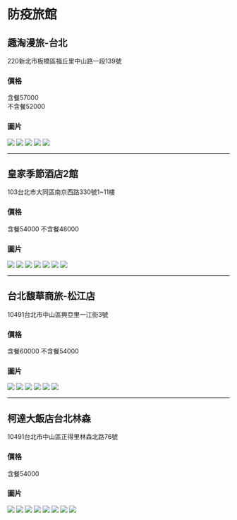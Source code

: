 # 防疫旅館
## 趣淘漫旅-台北
220新北市板橋區福丘里中山路一段139號
### 價格 
含餐57000  
不含餐52000
### 圖片
![](https://i.imgur.com/5oNjJha.png)
![](https://i.imgur.com/QpFX5Jj.png)
![](https://i.imgur.com/exr4OOB.png)
![](https://i.imgur.com/meEgXzC.jpg)
![](https://i.imgur.com/BVJZoAy.png)

---

## 皇家季節酒店2館
103台北市大同區南京西路330號1~11樓
### 價格
含餐54000
不含餐48000
### 圖片
![](https://i.imgur.com/b9j9rmj.png)
![](https://i.imgur.com/615THe0.png)
![](https://i.imgur.com/oKfL4wD.png)
![](https://i.imgur.com/TMYDGvW.png)
![](https://i.imgur.com/NGvNLHe.png)
![](https://i.imgur.com/HMHBnxu.jpg)
![](https://i.imgur.com/aY7ls2c.png)

---

## 台北馥華商旅-松江店
10491台北市中山區興亞里一江街3號
### 價格
含餐60000
不含餐54000
### 圖片
![](https://i.imgur.com/3CVmMaq.png)
![](https://i.imgur.com/qQZv34g.png)
![](https://i.imgur.com/WZJVzW1.png)
![](https://i.imgur.com/ddEhQ03.jpg)
![](https://i.imgur.com/7RNj9RP.png)
![](https://i.imgur.com/nQQi0C4.jpg)

---

## 柯達大飯店台北林森
10491台北市中山區正得里林森北路76號
### 價格
含餐54000
### 圖片
![](https://i.imgur.com/2AFCXdD.png)
![](https://i.imgur.com/r22dWcd.png)
![](https://i.imgur.com/ZTEcyQQ.png)
![](https://i.imgur.com/ZwZ41AY.png)
![](https://i.imgur.com/xkZAXva.png)
![](https://i.imgur.com/BKzoufp.jpg)
![](https://i.imgur.com/Q4BRXs5.png)
![](https://i.imgur.com/2qRZwEm.png)

